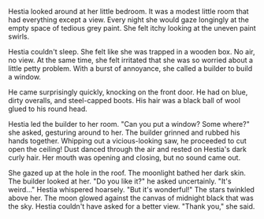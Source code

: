 Hestia looked around at her little bedroom. It was a modest little room that had everything except a view. Every night she would gaze longingly at the empty space of tedious grey paint. She felt itchy looking at the uneven paint swirls.

Hestia couldn't sleep. She felt like she was trapped in a wooden box. No air, no view. At the same time, she felt irritated that she was so worried about a little petty problem. With a burst of annoyance, she called a builder to build a window.

He came surprisingly quickly, knocking on the front door. He had on blue, dirty overalls, and steel-capped boots. His hair was a black ball of wool glued to his round head.

Hestia led the builder to her room.
"Can you put a window? Some where?" she asked, gesturing around to her.
The builder grinned and rubbed his hands together. Whipping out a vicious-looking saw, he proceeded to cut open the ceiling! Dust danced through the air and rested on Hestia's dark curly hair. Her mouth was opening and closing, but no sound came out.

She gazed up at the hole in the roof. The moonlight bathed her dark skin. The builder looked at her.
"Do you like it?" he asked uncertainly.
"It's weird..." Hestia whispered hoarsely. "But it's wonderful!"
The stars twinkled above her. The moon glowed against the canvas of midnight black that was the sky. Hestia couldn't have asked for a better view.
"Thank you," she said.
